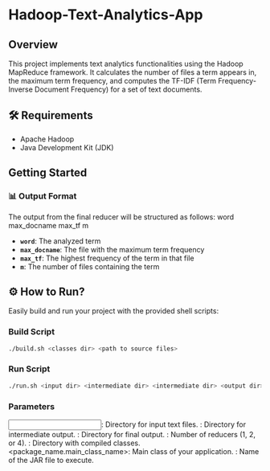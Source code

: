 # Hadoop-Text-Analytics-App

## Overview
This project implements text analytics functionalities using the Hadoop MapReduce framework. It calculates the number of files a term appears in, the maximum term frequency, and computes the TF-IDF (Term Frequency-Inverse Document Frequency) for a set of text documents.

## 🛠️ Requirements
- Apache Hadoop
- Java Development Kit (JDK)

## Getting Started

### 📊 Output Format

The output from the final reducer will be structured as follows:
word max_docname max_tf m

- **`word`**: The analyzed term
- **`max_docname`**: The file with the maximum term frequency
- **`max_tf`**: The highest frequency of the term in that file
- **`m`**: The number of files containing the term
  
## ⚙️ How to Run?

Easily build and run your project with the provided shell scripts:

### Build Script

```bash
./build.sh <classes dir> <path to source files>
```

### Run Script

```bash
./run.sh <input dir> <intermediate dir> <intermediate dir> <output dir> <num of reducers> <classes dir> <package_name.main_class_name> <JAR name>
```
### Parameters
<input dir>: Directory for input text files.
<intermediate dir>: Directory for intermediate output.
<output dir>: Directory for final output.
<num of reducers>: Number of reducers (1, 2, or 4).
<classes dir>: Directory with compiled classes.
<package_name.main_class_name>: Main class of your application.
<JAR name>: Name of the JAR file to execute.
